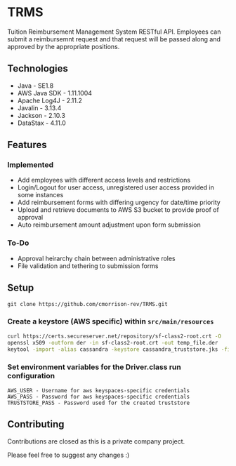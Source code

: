# TRMS
Tuition Reimbursement Management System RESTful API. Employees can submit a reimbursemnt request and that request will be passed along and approved by the appropriate positions.

## Technologies
- Java - SE1.8
- AWS Java SDK - 1.11.1004
- Apache Log4J - 2.11.2
- Javalin - 3.13.4
- Jackson - 2.10.3
- DataStax - 4.11.0

## Features
### Implemented
- Add employees with different access levels and restrictions
- Login/Logout for user access, unregistered user access provided in some instances
- Add reimbursement forms with differing urgency for date/time priority
- Upload and retrieve documents to AWS S3 bucket to provide proof of approval
- Auto reimbursement amount adjustment upon form submission

### To-Do
- Approval heirarchy chain between administrative roles
- File validation and tethering to submission forms

## Setup
`git clone https://github.com/cmorrison-rev/TRMS.git`   

### Create a keystore (AWS specific) within `src/main/resources`
```bash
curl https://certs.secureserver.net/repository/sf-class2-root.crt -O  
openssl x509 -outform der -in sf-class2-root.crt -out temp_file.der  
keytool -import -alias cassandra -keystore cassandra_truststore.jks -file temp_file.der  
```
### Set environment variables for the Driver.class run configuration
```
AWS_USER - Username for aws keyspaces-specific credentials  
AWS_PASS - Password for aws keyspaces-specific credentials  
TRUSTSTORE_PASS - Password used for the created truststore  
```
## Contributing
Contributions are closed as this is a private company project.

Please feel free to suggest any changes :)
